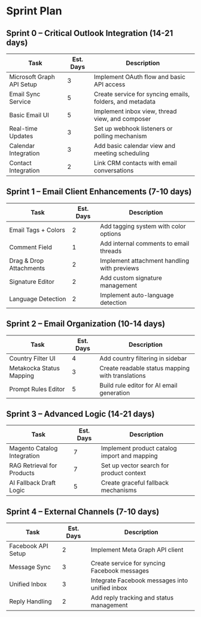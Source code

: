 # Sprint Plan

## Sprint 0 – Critical Outlook Integration (14-21 days)

| Task | Est. Days | Description |
|------|-----------|-------------|
| Microsoft Graph API Setup | 3 | Implement OAuth flow and basic API access |
| Email Sync Service | 5 | Create service for syncing emails, folders, and metadata |
| Basic Email UI | 5 | Implement inbox view, thread view, and composer |
| Real-time Updates | 3 | Set up webhook listeners or polling mechanism |
| Calendar Integration | 3 | Add basic calendar view and meeting scheduling |
| Contact Integration | 2 | Link CRM contacts with email conversations |

## Sprint 1 – Email Client Enhancements (7-10 days)

| Task | Est. Days | Description |
|------|-----------|-------------|
| Email Tags + Colors | 2 | Add tagging system with color options |
| Comment Field | 1 | Add internal comments to email threads |
| Drag & Drop Attachments | 2 | Implement attachment handling with previews |
| Signature Editor | 2 | Add custom signature management |
| Language Detection | 2 | Implement auto-language detection |

## Sprint 2 – Email Organization (10-14 days)

| Task | Est. Days | Description |
|------|-----------|-------------|
| Country Filter UI | 4 | Add country filtering in sidebar |
| Metakocka Status Mapping | 3 | Create readable status mapping with translations |
| Prompt Rules Editor | 5 | Build rule editor for AI email generation |

## Sprint 3 – Advanced Logic (14-21 days)

| Task | Est. Days | Description |
|------|-----------|-------------|
| Magento Catalog Integration | 7 | Implement product catalog import and mapping |
| RAG Retrieval for Products | 7 | Set up vector search for product context |
| AI Fallback Draft Logic | 5 | Create graceful fallback mechanisms |

## Sprint 4 – External Channels (7-10 days)

| Task | Est. Days | Description |
|------|-----------|-------------|
| Facebook API Setup | 2 | Implement Meta Graph API client |
| Message Sync | 3 | Create service for syncing Facebook messages |
| Unified Inbox | 3 | Integrate Facebook messages into unified inbox |
| Reply Handling | 2 | Add reply tracking and status management |
